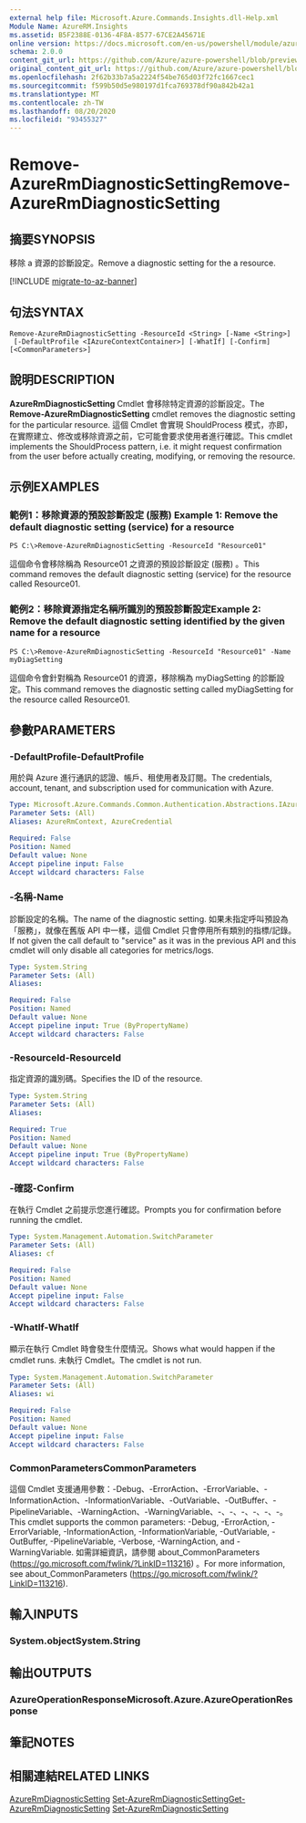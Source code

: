 ```yaml
---
external help file: Microsoft.Azure.Commands.Insights.dll-Help.xml
Module Name: AzureRM.Insights
ms.assetid: B5F2388E-0136-4F8A-8577-67CE2A45671E
online version: https://docs.microsoft.com/en-us/powershell/module/azurerm.insights/remove-azurermdiagnosticsetting
schema: 2.0.0
content_git_url: https://github.com/Azure/azure-powershell/blob/preview/src/ResourceManager/Insights/Commands.Insights/help/Remove-AzureRmDiagnosticSetting.md
original_content_git_url: https://github.com/Azure/azure-powershell/blob/preview/src/ResourceManager/Insights/Commands.Insights/help/Remove-AzureRmDiagnosticSetting.md
ms.openlocfilehash: 2f62b33b7a5a2224f54be765d03f72fc1667cec1
ms.sourcegitcommit: f599b50d5e980197d1fca769378df90a842b42a1
ms.translationtype: MT
ms.contentlocale: zh-TW
ms.lasthandoff: 08/20/2020
ms.locfileid: "93455327"
---
```

# <span data-ttu-id="4dd42-101">Remove-AzureRmDiagnosticSetting</span><span class="sxs-lookup"><span data-stu-id="4dd42-101">Remove-AzureRmDiagnosticSetting</span></span>

## <span data-ttu-id="4dd42-102">摘要</span><span class="sxs-lookup"><span data-stu-id="4dd42-102">SYNOPSIS</span></span>
<span data-ttu-id="4dd42-103">移除 a 資源的診斷設定。</span><span class="sxs-lookup"><span data-stu-id="4dd42-103">Remove a diagnostic setting for the a resource.</span></span>

[!INCLUDE [migrate-to-az-banner](../../includes/migrate-to-az-banner.md)]

## <span data-ttu-id="4dd42-104">句法</span><span class="sxs-lookup"><span data-stu-id="4dd42-104">SYNTAX</span></span>

```
Remove-AzureRmDiagnosticSetting -ResourceId <String> [-Name <String>]
 [-DefaultProfile <IAzureContextContainer>] [-WhatIf] [-Confirm] [<CommonParameters>]
```

## <span data-ttu-id="4dd42-105">說明</span><span class="sxs-lookup"><span data-stu-id="4dd42-105">DESCRIPTION</span></span>
<span data-ttu-id="4dd42-106">**AzureRmDiagnosticSetting** Cmdlet 會移除特定資源的診斷設定。</span><span class="sxs-lookup"><span data-stu-id="4dd42-106">The **Remove-AzureRmDiagnosticSetting** cmdlet removes the diagnostic setting for the particular resource.</span></span>
<span data-ttu-id="4dd42-107">這個 Cmdlet 會實現 ShouldProcess 模式，亦即，在實際建立、修改或移除資源之前，它可能會要求使用者進行確認。</span><span class="sxs-lookup"><span data-stu-id="4dd42-107">This cmdlet implements the ShouldProcess pattern, i.e. it might request confirmation from the user before actually creating, modifying, or removing the resource.</span></span>

## <span data-ttu-id="4dd42-108">示例</span><span class="sxs-lookup"><span data-stu-id="4dd42-108">EXAMPLES</span></span>

### <span data-ttu-id="4dd42-109">範例1：移除資源的預設診斷設定 (服務) </span><span class="sxs-lookup"><span data-stu-id="4dd42-109">Example 1: Remove the default diagnostic setting (service) for a resource</span></span>
```
PS C:\>Remove-AzureRmDiagnosticSetting -ResourceId "Resource01"
```

<span data-ttu-id="4dd42-110">這個命令會移除稱為 Resource01 之資源的預設診斷設定 (服務) 。</span><span class="sxs-lookup"><span data-stu-id="4dd42-110">This command removes the default diagnostic setting (service) for the resource called Resource01.</span></span>

### <span data-ttu-id="4dd42-111">範例2：移除資源指定名稱所識別的預設診斷設定</span><span class="sxs-lookup"><span data-stu-id="4dd42-111">Example 2: Remove the default diagnostic setting identified by the given name for a resource</span></span>
```
PS C:\>Remove-AzureRmDiagnosticSetting -ResourceId "Resource01" -Name myDiagSetting
```

<span data-ttu-id="4dd42-112">這個命令會針對稱為 Resource01 的資源，移除稱為 myDiagSetting 的診斷設定。</span><span class="sxs-lookup"><span data-stu-id="4dd42-112">This command removes the diagnostic setting called myDiagSetting for the resource called Resource01.</span></span>

## <span data-ttu-id="4dd42-113">參數</span><span class="sxs-lookup"><span data-stu-id="4dd42-113">PARAMETERS</span></span>

### <span data-ttu-id="4dd42-114">-DefaultProfile</span><span class="sxs-lookup"><span data-stu-id="4dd42-114">-DefaultProfile</span></span>
<span data-ttu-id="4dd42-115">用於與 Azure 進行通訊的認證、帳戶、租使用者及訂閱。</span><span class="sxs-lookup"><span data-stu-id="4dd42-115">The credentials, account, tenant, and subscription used for communication with Azure.</span></span>

```yaml
Type: Microsoft.Azure.Commands.Common.Authentication.Abstractions.IAzureContextContainer
Parameter Sets: (All)
Aliases: AzureRmContext, AzureCredential

Required: False
Position: Named
Default value: None
Accept pipeline input: False
Accept wildcard characters: False
```

### <span data-ttu-id="4dd42-116">-名稱</span><span class="sxs-lookup"><span data-stu-id="4dd42-116">-Name</span></span>
<span data-ttu-id="4dd42-117">診斷設定的名稱。</span><span class="sxs-lookup"><span data-stu-id="4dd42-117">The name of the diagnostic setting.</span></span> <span data-ttu-id="4dd42-118">如果未指定呼叫預設為「服務」，就像在舊版 API 中一樣，這個 Cmdlet 只會停用所有類別的指標/記錄。</span><span class="sxs-lookup"><span data-stu-id="4dd42-118">If not given the call default to "service" as it was in the previous API and this cmdlet will only disable all categories for metrics/logs.</span></span>

```yaml
Type: System.String
Parameter Sets: (All)
Aliases:

Required: False
Position: Named
Default value: None
Accept pipeline input: True (ByPropertyName)
Accept wildcard characters: False
```

### <span data-ttu-id="4dd42-119">-ResourceId</span><span class="sxs-lookup"><span data-stu-id="4dd42-119">-ResourceId</span></span>
<span data-ttu-id="4dd42-120">指定資源的識別碼。</span><span class="sxs-lookup"><span data-stu-id="4dd42-120">Specifies the ID of the resource.</span></span>

```yaml
Type: System.String
Parameter Sets: (All)
Aliases:

Required: True
Position: Named
Default value: None
Accept pipeline input: True (ByPropertyName)
Accept wildcard characters: False
```

### <span data-ttu-id="4dd42-121">-確認</span><span class="sxs-lookup"><span data-stu-id="4dd42-121">-Confirm</span></span>
<span data-ttu-id="4dd42-122">在執行 Cmdlet 之前提示您進行確認。</span><span class="sxs-lookup"><span data-stu-id="4dd42-122">Prompts you for confirmation before running the cmdlet.</span></span>

```yaml
Type: System.Management.Automation.SwitchParameter
Parameter Sets: (All)
Aliases: cf

Required: False
Position: Named
Default value: None
Accept pipeline input: False
Accept wildcard characters: False
```

### <span data-ttu-id="4dd42-123">-WhatIf</span><span class="sxs-lookup"><span data-stu-id="4dd42-123">-WhatIf</span></span>
<span data-ttu-id="4dd42-124">顯示在執行 Cmdlet 時會發生什麼情況。</span><span class="sxs-lookup"><span data-stu-id="4dd42-124">Shows what would happen if the cmdlet runs.</span></span> <span data-ttu-id="4dd42-125">未執行 Cmdlet。</span><span class="sxs-lookup"><span data-stu-id="4dd42-125">The cmdlet is not run.</span></span>

```yaml
Type: System.Management.Automation.SwitchParameter
Parameter Sets: (All)
Aliases: wi

Required: False
Position: Named
Default value: None
Accept pipeline input: False
Accept wildcard characters: False
```

### <span data-ttu-id="4dd42-126">CommonParameters</span><span class="sxs-lookup"><span data-stu-id="4dd42-126">CommonParameters</span></span>
<span data-ttu-id="4dd42-127">這個 Cmdlet 支援通用參數：-Debug、-ErrorAction、-ErrorVariable、-InformationAction、-InformationVariable、-OutVariable、-OutBuffer、-PipelineVariable、-WarningAction、-WarningVariable、-、-、-、-、-、-。</span><span class="sxs-lookup"><span data-stu-id="4dd42-127">This cmdlet supports the common parameters: -Debug, -ErrorAction, -ErrorVariable, -InformationAction, -InformationVariable, -OutVariable, -OutBuffer, -PipelineVariable, -Verbose, -WarningAction, and -WarningVariable.</span></span> <span data-ttu-id="4dd42-128">如需詳細資訊，請參閱 about_CommonParameters (https://go.microsoft.com/fwlink/?LinkID=113216) 。</span><span class="sxs-lookup"><span data-stu-id="4dd42-128">For more information, see about_CommonParameters (https://go.microsoft.com/fwlink/?LinkID=113216).</span></span>

## <span data-ttu-id="4dd42-129">輸入</span><span class="sxs-lookup"><span data-stu-id="4dd42-129">INPUTS</span></span>

### <span data-ttu-id="4dd42-130">System.object</span><span class="sxs-lookup"><span data-stu-id="4dd42-130">System.String</span></span>

## <span data-ttu-id="4dd42-131">輸出</span><span class="sxs-lookup"><span data-stu-id="4dd42-131">OUTPUTS</span></span>

### <span data-ttu-id="4dd42-132">AzureOperationResponse</span><span class="sxs-lookup"><span data-stu-id="4dd42-132">Microsoft.Azure.AzureOperationResponse</span></span>

## <span data-ttu-id="4dd42-133">筆記</span><span class="sxs-lookup"><span data-stu-id="4dd42-133">NOTES</span></span>

## <span data-ttu-id="4dd42-134">相關連結</span><span class="sxs-lookup"><span data-stu-id="4dd42-134">RELATED LINKS</span></span>

<span data-ttu-id="4dd42-135">[AzureRmDiagnosticSetting](./Get-AzureRmDiagnosticSetting.md) 
[Set-AzureRmDiagnosticSetting](./Set-AzureRmDiagnosticSetting.md)</span><span class="sxs-lookup"><span data-stu-id="4dd42-135">[Get-AzureRmDiagnosticSetting](./Get-AzureRmDiagnosticSetting.md)
[Set-AzureRmDiagnosticSetting](./Set-AzureRmDiagnosticSetting.md)</span></span>
